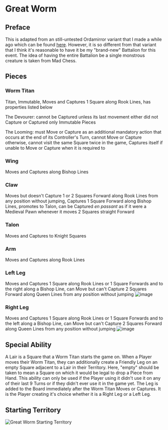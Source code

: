 # Great Worm
## Preface
This is adapted from an still-untested Ordamirror variant that I made a while ago which can be found [here]([url](https://praseodymiumspike.neocities.org/Snake_in_Ordamirror)). However, it is so different from that variant that I think it's reasonable to have it be my "brand-new" Battalion for this event. The idea of having the entire Battalion be a single monstrous creature is taken from Mad Chess.
## Pieces
### Worm Titan
Titan, Immutable, Moves and Captures 1 Square along Rook Lines, has properties listed below

The Devourer: cannot be Captured unless its last movement either did not Capture or Captured only Immutable Pieces

The Looming: must Move or Capture as an additional mandatory action that occurs at the end of its Controller's Turn, cannot Move or Capture otherwise, cannot visit the same Square twice in the game, Captures itself if unable to Move or Capture when it is required to
### Wing
Moves and Captures along Bishop Lines
### Claw
Moves but doesn't Capture 1 or 2 Squares Forward along Rook Lines from any position without jumping, Captures 1 Square Forward along Bishop Lines, promotes to Talon, can be Captured *en passant* as if it were a Medieval Pawn whenever it moves 2 Squares straight Forward
### Talon
Moves and Captures to Knight Squares
### Arm
Moves and Captures along Rook Lines
### Left Leg
Moves and Captures 1 Square along Rook Lines or 1 Square Forwards and to the right along a Bishop Line, can Move but can't Capture 2 Squares Forward along Queen Lines from any position without jumping
![image](https://github.com/user-attachments/assets/d6fa975b-b610-40ed-826c-5db2d04714c3)
### Right Leg
Moves and Captures 1 Square along Rook Lines or 1 Square Forwards and to the left along a Bishop Line, can Move but can't Capture 2 Squares Forward along Queen Lines from any position without jumping
![image](https://github.com/user-attachments/assets/50eda18b-594b-40c0-b10c-57aa0d567108)
## Special Ability
A Lair is a Square that a Worm Titan starts the game on. When a Player moves their Worm Titan, they can additionally create a Friendly Leg on an empty Square adjacent to a Lair in their Territory. Here, "empty" should be taken to mean a Square on which it would be legal to drop a Piece from Hand. This ability can only be used if the Player using it didn't use it on any of their last 9 Turns or if they didn't ever use it in the game yet. The Leg is added to the Board immediately after the Worm Titan Moves or Captures. It is the Player creating it's choice whether it is a Right Leg or a Left Leg.
## Starting Territory
![Great Worm Starting Territory](https://github.com/user-attachments/assets/2e30268b-fd78-401d-a76a-f3a2fe1c3e77)
